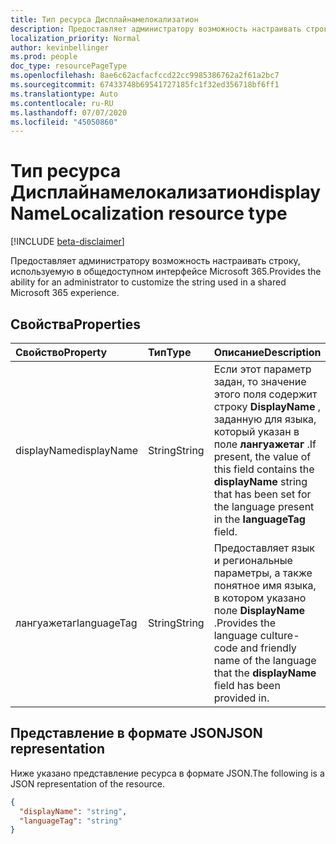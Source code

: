 ```yaml
---
title: Тип ресурса Дисплайнамелокализатион
description: Предоставляет администратору возможность настраивать строку, используемую в общедоступном интерфейсе Microsoft 365.
localization_priority: Normal
author: kevinbellinger
ms.prod: people
doc_type: resourcePageType
ms.openlocfilehash: 8ae6c62acfacfccd22cc9985386762a2f61a2bc7
ms.sourcegitcommit: 67433748b69541727185fc1f32ed356718bf6ff1
ms.translationtype: Auto
ms.contentlocale: ru-RU
ms.lasthandoff: 07/07/2020
ms.locfileid: "45050860"
---
```

# <a name="displaynamelocalization-resource-type"></a><span data-ttu-id="83f3e-103">Тип ресурса Дисплайнамелокализатион</span><span class="sxs-lookup"><span data-stu-id="83f3e-103">displayNameLocalization resource type</span></span>

[!INCLUDE [beta-disclaimer](../../includes/beta-disclaimer.md)]

<span data-ttu-id="83f3e-104">Предоставляет администратору возможность настраивать строку, используемую в общедоступном интерфейсе Microsoft 365.</span><span class="sxs-lookup"><span data-stu-id="83f3e-104">Provides the ability for an administrator to customize the string used in a shared Microsoft 365 experience.</span></span>

## <a name="properties"></a><span data-ttu-id="83f3e-105">Свойства</span><span class="sxs-lookup"><span data-stu-id="83f3e-105">Properties</span></span>

| <span data-ttu-id="83f3e-106">Свойство</span><span class="sxs-lookup"><span data-stu-id="83f3e-106">Property</span></span>     | <span data-ttu-id="83f3e-107">Тип</span><span class="sxs-lookup"><span data-stu-id="83f3e-107">Type</span></span>        | <span data-ttu-id="83f3e-108">Описание</span><span class="sxs-lookup"><span data-stu-id="83f3e-108">Description</span></span> |
|:-------------|:------------|:------------|
|<span data-ttu-id="83f3e-109">displayName</span><span class="sxs-lookup"><span data-stu-id="83f3e-109">displayName</span></span>   |<span data-ttu-id="83f3e-110">String</span><span class="sxs-lookup"><span data-stu-id="83f3e-110">String</span></span>       | <span data-ttu-id="83f3e-111">Если этот параметр задан, то значение этого поля содержит строку **DisplayName** , заданную для языка, который указан в поле **лангуажетаг** .</span><span class="sxs-lookup"><span data-stu-id="83f3e-111">If present, the value of this field contains the **displayName** string that has been set for the language present in the **languageTag** field.</span></span>|
|<span data-ttu-id="83f3e-112">лангуажетаг</span><span class="sxs-lookup"><span data-stu-id="83f3e-112">languageTag</span></span>   |<span data-ttu-id="83f3e-113">String</span><span class="sxs-lookup"><span data-stu-id="83f3e-113">String</span></span>       | <span data-ttu-id="83f3e-114">Предоставляет язык и региональные параметры, а также понятное имя языка, в котором указано поле **DisplayName** .</span><span class="sxs-lookup"><span data-stu-id="83f3e-114">Provides the language culture-code and friendly name of the language that the **displayName** field has been provided in.</span></span>                  |

## <a name="json-representation"></a><span data-ttu-id="83f3e-115">Представление в формате JSON</span><span class="sxs-lookup"><span data-stu-id="83f3e-115">JSON representation</span></span>

<span data-ttu-id="83f3e-116">Ниже указано представление ресурса в формате JSON.</span><span class="sxs-lookup"><span data-stu-id="83f3e-116">The following is a JSON representation of the resource.</span></span>

<!-- {
  "blockType": "resource",
  "optionalProperties": [

  ],
  "@odata.type": "microsoft.graph.displayNameLocalization",
  "baseType": null
}-->

```json
{
  "displayName": "string",
  "languageTag": "string"
}
```

<!-- uuid: 16cd6b66-4b1a-43a1-adaf-3a886856ed98
2019-02-04 14:57:30 UTC -->
<!-- {
  "type": "#page.annotation",
  "description": "displayNameLocalization resource",
  "keywords": "",
  "section": "documentation",
  "tocPath": ""
}-->
